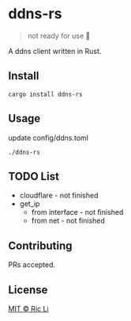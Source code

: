 # ddns-rs

> not ready for use 🥵

A ddns client written in Rust.


## Install

```shell
cargo install ddns-rs
```

## Usage

update config/ddns.toml

```shell
./ddns-rs
```


## TODO List
 - cloudflare - not finished
 - get_ip
    - from interface - not finished
    - from net - not finished


## Contributing

PRs accepted.

## License

[MIT © Ric Li](../LICENSE)

